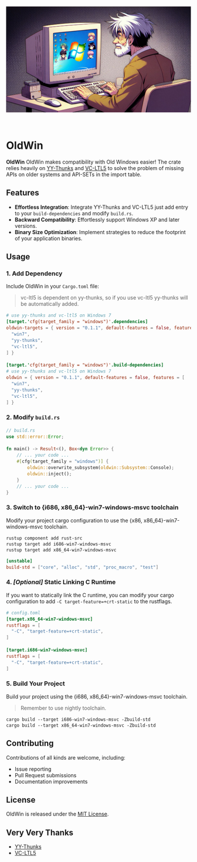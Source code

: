 <p align="center">
  <img src="assets/logo.jpeg" alt="OldWin">
</p>

<br>

# OldWin

**OldWin** OldWin makes compatibility with Old Windows easier!
The crate relies heavily on [YY-Thunks](https://github.com/Chuyu-Team/YY-Thunks) and [VC-LTL5](https://github.com/Chuyu-Team/VC-LTL5) to solve the problem of missing APIs on older systems and API-SETs in the import table.

## Features

- **Effortless Integration**: Integrate YY-Thunks and VC-LTL5 just add entry to your `build-dependencies` and modify `build.rs`.
- **Backward Compatibility**: Effortlessly support Windows XP and later versions.
- **Binary Size Optimization**: Implement strategies to reduce the footprint of your application binaries.

## Usage

### 1. Add Dependency

Include OldWin in your `Cargo.toml` file:

> vc-ltl5 is dependent on yy-thunks, so if you use vc-ltl5 yy-thunks will be automatically added.

```toml
# use yy-thunks and vc-ltl5 on Windows 7
[target.'cfg(target_family = "windows")'.dependencies]
oldwin-targets = { version = "0.1.1", default-features = false, features = [
  "win7",
  "yy-thunks",
  "vc-ltl5",
] }

[target.'cfg(target_family = "windows")'.build-dependencies]
# use yy-thunks and vc-ltl5 on Windows 7
oldwin = { version = "0.1.1", default-features = false, features = [
  "win7",
  "yy-thunks",
  "vc-ltl5",
] }
```

### 2. Modify `build.rs`

```rust
// build.rs
use std::error::Error;

fn main() -> Result<(), Box<dyn Error>> {
    // ... your code ...
    #[cfg(target_family = "windows")] {
        oldwin::overwrite_subsystem(oldwin::Subsystem::Console);
        oldwin::inject();
    }
    // ... your code ...
}
```

### 3. Switch to {i686, x86_64}-win7-windows-msvc toolchain

Modify your project cargo configuration to use the {x86, x86_64}-win7-windows-msvc toolchain.

```shell
rustup component add rust-src
rustup target add i686-win7-windows-msvc
rustup target add x86_64-win7-windows-msvc
```

```toml
[unstable]
build-std = ["core", "alloc", "std", "proc_macro", "test"]
```

### 4. ***[Optional]*** Static Linking C Runtime

If you want to statically link the C runtime, you can modify your cargo configuration to add `-C target-feature=+crt-static` to the rustflags.

```toml
# config.toml
[target.x86_64-win7-windows-msvc]
rustflags = [
  "-C", "target-feature=+crt-static",
]

[target.i686-win7-windows-msvc]
rustflags = [
  "-C", "target-feature=+crt-static",
]
```

### 5. Build Your Project

Build your project using the {i686, x86_64}-win7-windows-msvc toolchain.

> Remember to use nightly toolchain.

```shell
cargo build --target i686-win7-windows-msvc -Zbuild-std
cargo build --target x86_64-win7-windows-msvc -Zbuild-std
```

## Contributing

Contributions of all kinds are welcome, including:

- Issue reporting
- Pull Request submissions
- Documentation improvements

## License

OldWin is released under the [MIT License](LICENSE).

## Very Very Thanks

- [YY-Thunks](https://github.com/Chuyu-Team/YY-Thunks)
- [VC-LTL5](https://github.com/Chuyu-Team/VC-LTL5)
